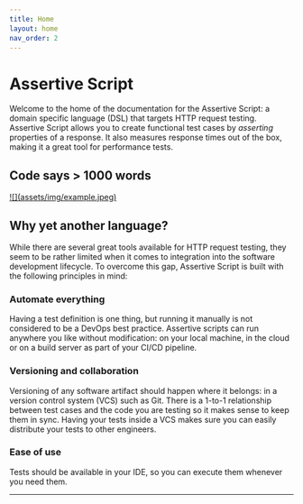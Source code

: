 ```yaml
---
title: Home
layout: home
nav_order: 2
---
```


# Assertive Script
Welcome to the home of the documentation for the Assertive Script: a domain specific language (DSL) that targets HTTP request testing. Assertive Script allows you to create functional test cases by *asserting* properties of a response. It also measures response times out of the box, making it a great tool for performance tests.

## Code says > 1000 words
<a href="assets/img/example.jpeg" target="_blank">
    ![](assets/img/example.jpeg)
</a>


## Why yet another language?
While there are several great tools available for HTTP request testing, they seem to be rather limited when it comes to integration into the software development lifecycle. To overcome this gap, Assertive Script is built with the following principles in mind:

### Automate everything
Having a test definition is one thing, but running it manually is not considered to be a DevOps best practice. Assertive scripts can run anywhere you like without modification: on your local machine, in the cloud or on a build server as part of your CI/CD pipeline. 

### Versioning and collaboration
Versioning of any software artifact should happen where it belongs: in a version control system (VCS) such as Git. There is a 1-to-1 relationship between test cases and the code you are testing so it makes sense to keep them in sync. Having your tests inside a VCS makes sure you can easily distribute your tests to other engineers.

### Ease of use
Tests should be available in your IDE, so you can execute them whenever you need them.



----

[^1]: [It can take up to 10 minutes for changes to your site to publish after you push the changes to GitHub](https://docs.github.com/en/pages/setting-up-a-github-pages-site-with-jekyll/creating-a-github-pages-site-with-jekyll#creating-your-site).

[Just the Docs]: https://just-the-docs.github.io/just-the-docs/
[GitHub Pages]: https://docs.github.com/en/pages
[README]: https://github.com/just-the-docs/just-the-docs-template/blob/main/README.md
[Jekyll]: https://jekyllrb.com
[GitHub Pages / Actions workflow]: https://github.blog/changelog/2022-07-27-github-pages-custom-github-actions-workflows-beta/
[use this template]: https://github.com/just-the-docs/just-the-docs-template/generate
